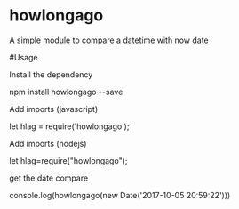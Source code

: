 # howlongago
A simple module to compare a datetime with now date


#Usage

Install the dependency

npm install howlongago --save
 
Add imports (javascript)

let hlag = require('howlongago'); 


Add imports (nodejs)

let hlag=require("howlongago");

get the date compare

console.log(howlongago(new Date('2017-10-05 20:59:22')))
 
